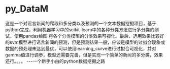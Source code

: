 # py_DataM
   这是一个对谣言新闻的爬取和多分类以及预测的一个文本数据挖掘项目，基于python完成，利用机器学习中的scikit-learn中的各种分类方法进行多分类的测试，使用pandas绘图
将各个分类模型的分类效果可视化。最后，选用效果比较好的svm模型进行谣言新闻的预测，但是预测结果一般，应该是模型的过拟合现象或数据的预处理未达到最优，可以使用learning_curve进行过拟合可视化，并对gamma值进行调参，模型还需要完善，但是实现一个简单的新闻的多分类，效果还行。。。。
                                                                        ---一个新手小白的python数据挖掘之路
